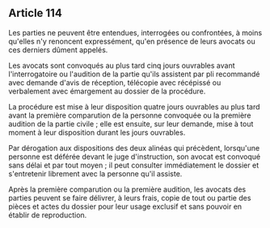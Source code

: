 Article 114
----
Les parties ne peuvent être entendues, interrogées ou confrontées, à moins
qu'elles n'y renoncent expressément, qu'en présence de leurs avocats ou ces
derniers dûment appelés.

Les avocats sont convoqués au plus tard cinq jours ouvrables avant
l'interrogatoire ou l'audition de la partie qu'ils assistent par pli recommandé
avec demande d'avis de réception, télécopie avec récépissé ou verbalement avec
émargement au dossier de la procédure.

La procédure est mise à leur disposition quatre jours ouvrables au plus tard
avant la première comparution de la personne convoquée ou la première audition
de la partie civile ; elle est ensuite, sur leur demande, mise à tout moment à
leur disposition durant les jours ouvrables.

Par dérogation aux dispositions des deux alinéas qui précèdent, lorsqu'une
personne est déférée devant le juge d'instruction, son avocat est convoqué sans
délai et par tout moyen ; il peut consulter immédiatement le dossier et
s'entretenir librement avec la personne qu'il assiste.

Après la première comparution ou la première audition, les avocats des parties
peuvent se faire délivrer, à leurs frais, copie de tout ou partie des pièces et
actes du dossier pour leur usage exclusif et sans pouvoir en établir de
reproduction.
